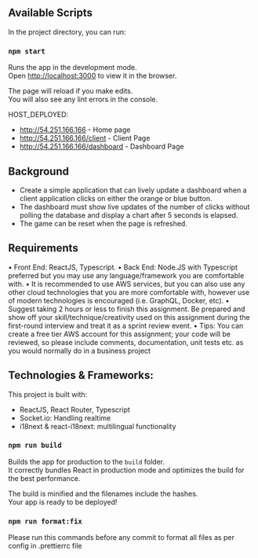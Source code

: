 ## Available Scripts

In the project directory, you can run:

### `npm start`

Runs the app in the development mode.\
Open [http://localhost:3000](http://localhost:3000) to view it in the browser.

The page will reload if you make edits.\
You will also see any lint errors in the console.

HOST_DEPLOYED: 
- http://54.251.166.166 - Home page
- http://54.251.166.166/client - Client Page
- http://54.251.166.166/dashboard - Dashboard Page
## Background
- Create a simple application that can lively update a dashboard when a client 
application clicks on either the orange or blue button.
- The dashboard must show live updates of the number of clicks without polling the database and display a chart after 5 seconds is elapsed. 
- The game can be reset when the page is refreshed. 

## Requirements
• Front End: ReactJS, Typescript.
• Back End: Node.JS with Typescript preferred but you may use any 
language/framework you are comfortable with.
• It is recommended to use AWS services, but you can also use any other cloud 
technologies that you are more comfortable with, however use of modern 
technologies is encouraged (i.e. GraphQL, Docker, etc).
• Suggest taking 2 hours or less to finish this assignment. Be prepared and 
show off your skill/technique/creativity used on this assignment during the 
first-round interview and treat it as a sprint review event.
• Tips: You can create a free tier AWS account for this assignment; your code 
will be reviewed, so please include comments, documentation, unit tests etc. 
as you would normally do in a business project

## Technologies & Frameworks:

This project is built with:

- ReactJS, React Router, Typescript
- Socket.io: Handling realtime
- i18next & react-i18next: multilingual functionality

### `npm run build`

Builds the app for production to the `build` folder.\
It correctly bundles React in production mode and optimizes the build for the best performance.

The build is minified and the filenames include the hashes.\
Your app is ready to be deployed!

### `npm run format:fix`

Please run this commands before any commit to format all files as per config in .prettierrc file




